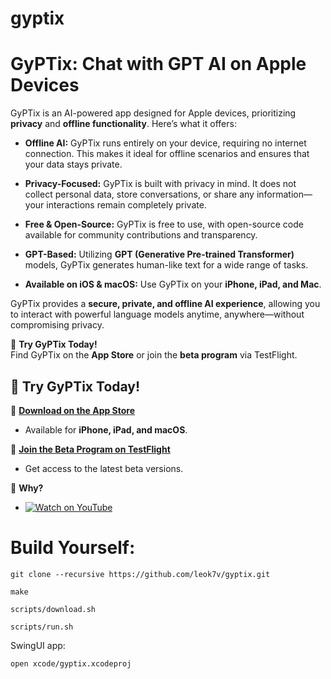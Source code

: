 # gyptix

# GyPTix: Chat with GPT AI on Apple Devices

GyPTix is an AI-powered app designed for Apple devices, prioritizing **privacy** and **offline functionality**. Here’s what it offers:

- **Offline AI:** GyPTix runs entirely on your device, requiring no internet connection. This makes it ideal for offline scenarios and ensures that your data stays private.

- **Privacy-Focused:** GyPTix is built with privacy in mind. It does not collect personal data, store conversations, or share any information—your interactions remain completely private.

- **Free & Open-Source:** GyPTix is free to use, with open-source code available for community contributions and transparency.

- **GPT-Based:** Utilizing **GPT (Generative Pre-trained Transformer)** models, GyPTix generates human-like text for a wide range of tasks.

- **Available on iOS & macOS:** Use GyPTix on your **iPhone, iPad, and Mac**.

GyPTix provides a **secure, private, and offline AI experience**, allowing you to interact with powerful language models anytime, anywhere—without compromising privacy.

🔗 **Try GyPTix Today!**  
Find GyPTix on the **App Store** or join the **beta program** via TestFlight.

## 🚀 Try GyPTix Today!

🔹 **[Download on the App Store](https://apps.apple.com/us/app/gyptix/id6741091005)**
   - Available for **iPhone, iPad, and macOS**.

🔹 **[Join the Beta Program on TestFlight](https://apps.apple.com/us/app/gyptix/id6741091005)**
   - Get access to the latest beta versions.

🔹 **Why?**
   - [![Watch on YouTube](https://img.youtube.com/vi/WgS3qm5V8OE/maxresdefault.jpg)](https://youtu.be/WgS3qm5V8OE)

# Build Yourself:

```
git clone --recursive https://github.com/leok7v/gyptix.git
```

```
make
```

```
scripts/download.sh
```

```
scripts/run.sh
```

SwingUI app:

```
open xcode/gyptix.xcodeproj
```

